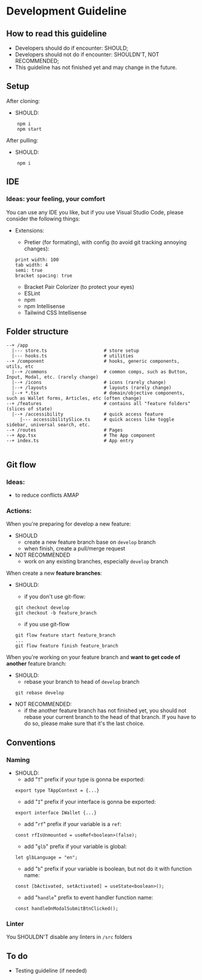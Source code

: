 # Development Guideline

## How to read this guideline

-   Developers should do if encounter: SHOULD;
-   Developers should not do if encounter: SHOULDN'T, NOT RECOMMENDED;
-   This guideline has not finished yet and may change in the future.

## Setup

After cloning:

-   SHOULD:

```
    npm i
    npm start
```

After pulling:

-   SHOULD:

```
    npm i
```

## IDE

### **Ideas**: your feeling, your comfort

You can use any IDE you like, but if you use Visual Studio Code, please consider the following things:

-   Extensions:

    -   Pretier (for formating), with config (to avoid git tracking annoying changes):

    ```
    print width: 100
    tab width: 4
    semi: true
    bracket spacing: true

    ```

    -   Bracket Pair Colorizer (to protect your eyes)
    -   ESLint
    -   npm
    -   npm Intellisense
    -   Tailwind CSS Intellisense

## Folder structure

```
--+ /app
  |--- store.ts                     # store setup
  |--- hooks.ts                     # utilities
--+ /component                      # hooks, generic components, utils, etc
  |--+ /commons                     # common comps, such as Button, Input, Modal, etc. (rarely change)
  |--+ /icons                       # icons (rarely change)
  |--+ /layouts                     # layouts (rarely change)
  |--+ *.tsx                        # domain/objective components, such as Wallet forms, Articles, etc (often change)
--+ /features                       # contains all "feature folders" (slices of state)
  |--+ /accessibility               # quick access feature
     |--- accessibilitySlice.ts     # quick access like toggle sidebar, universal search, etc.
--+ /routes                         # Pages
--+ App.tsx                         # The App component
--+ index.ts                        # App entry


```

## Git flow

### **Ideas**:

-   to reduce conflicts AMAP

### **Actions**:

When you're preparing for develop a new feature:

-   SHOULD
    -   create a new feature branch base on `develop` branch
    -   when finish, create a pull/merge request
-   NOT RECOMMENDED
    -   work on any existing branches, especially `develop` branch

When create a new **feature branches**:

-   SHOULD:

    -   if you don't use git-flow:

    ```
    git checkout develop
    git checkout -b feature_branch
    ```

    -   if you use git-flow

    ```
    git flow feature start feature_branch
    ...
    git flow feature finish feature_branch
    ```

When you're working on your feature branch and **want to get code of another** feature branch:

-   SHOULD:
    -   rebase your branch to head of `develop` branch
    ```
    git rebase develop
    ```
-   NOT RECOMMENDED:
    -   if the another feature branch has not finished yet, you should not rebase your current branch to the head of that branch. If you have to do so, please make sure that it's the last choice.

## Conventions

### Naming

-   SHOULD:
    -   add "`T`" prefix if your type is gonna be exported:
    ```
    export type TAppContext = {...}
    ```
    -   add "`I`" prefix if your interface is gonna be exported:
    ```
    export interface IWallet {...}
    ```
    -   add "`rf`" prefix if your variable is a `ref`:
    ```
    const rfIsUnmounted = useRef<boolean>(false);
    ```
    -   add "`glb`" prefix if your variable is global:
    ```
    let glbLanguage = "en";
    ```
    -   add "`b`" prefix if your variable is boolean, but not do it with function name:
    ```
    const [bActivated, setActivated] = useState<boolean>();
    ```
    -   add "`handle`" prefix to event handler function name:
    ```
    const handleOnModalSubmitBtnClicked();
    ```

### Linter

You SHOULDN'T disable any linters in `/src` folders

## To do

-   Testing guideline (if needed)
